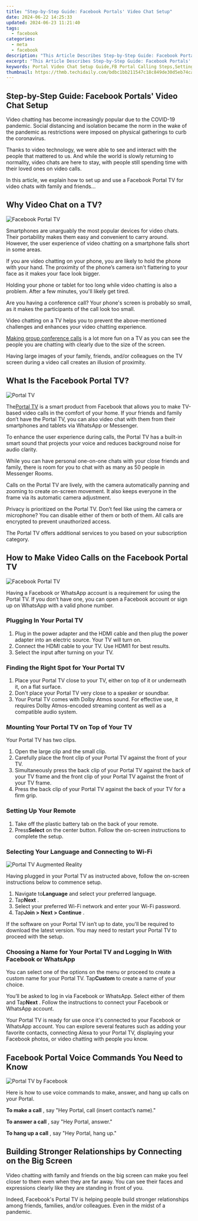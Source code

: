 ```yaml
---
title: "Step-by-Step Guide: Facebook Portals' Video Chat Setup"
date: 2024-06-22 14:25:33
updated: 2024-06-23 11:21:40
tags:
  - facebook
categories:
  - meta
  - facebook
description: "This Article Describes Step-by-Step Guide: Facebook Portals' Video Chat Setup"
excerpt: "This Article Describes Step-by-Step Guide: Facebook Portals' Video Chat Setup"
keywords: Portal Video Chat Setup Guide,FB Portal Calling Steps,Setting Up FB Portal VC,Easy Portal Video Talk,Install Portal for Videochat,Facebook Portal Connectivity,Create Portal Live Chat
thumbnail: https://thmb.techidaily.com/bdbc1bb211547c18c849de30d5eb74ca5d67d9e0fc552f041d0a6f6f88d073bb.jpg
---
```


## Step-by-Step Guide: Facebook Portals' Video Chat Setup

 Video chatting has become increasingly popular due to the COVID-19 pandemic. Social distancing and isolation became the norm in the wake of the pandemic as restrictions were imposed on physical gatherings to curb the coronavirus.

 Thanks to video technology, we were able to see and interact with the people that mattered to us. And while the world is slowly returning to normality, video chats are here to stay, with people still spending time with their loved ones on video calls.

 In this article, we explain how to set up and use a Facebook Portal TV for video chats with family and friends...

## Why Video Chat on a TV?

![Facebook Portal TV](https://static1.makeuseofimages.com/wordpress/wp-content/uploads/2021/06/Portal-tv-video-call.jpg)

 Smartphones are unarguably the most popular devices for video chats. Their portability makes them easy and convenient to carry around. However, the user experience of video chatting on a smartphone falls short in some areas.

 If you are video chatting on your phone, you are likely to hold the phone with your hand. The proximity of the phone’s camera isn't flattering to your face as it makes your face look bigger.

 Holding your phone or tablet for too long while video chatting is also a problem. After a few minutes, you'll likely get tired.

 Are you having a conference call? Your phone's screen is probably so small, as it makes the participants of the call look too small.

 Video chatting on a TV helps you to prevent the above-mentioned challenges and enhances your video chatting experience.

[Making group conference calls](https://www.makeuseof.com/tag/6-excellent-apps-to-place-group-and-conference-calls/) is a lot more fun on a TV as you can see the people you are chatting with clearly due to the size of the screen.

 Having large images of your family, friends, and/or colleagues on the TV screen during a video call creates an illusion of proximity.

## What Is the Facebook Portal TV?

![Portal TV](https://static1.makeuseofimages.com/wordpress/wp-content/uploads/2021/06/Portal-tv-alexa.jpeg)

 The[Portal TV](https://portal.facebook.com/) is a smart product from Facebook that allows you to make TV-based video calls in the comfort of your home. If your friends and family don’t have the Portal TV, you can also video chat with them from their smartphones and tablets via WhatsApp or Messenger.

 To enhance the user experience during calls, the Portal TV has a built-in smart sound that projects your voice and reduces background noise for audio clarity.

 While you can have personal one-on-one chats with your close friends and family, there is room for you to chat with as many as 50 people in Messenger Rooms.

 Calls on the Portal TV are lively, with the camera automatically panning and zooming to create on-screen movement. It also keeps everyone in the frame via its automatic camera adjustment.

 Privacy is prioritized on the Portal TV. Don’t feel like using the camera or microphone? You can disable either of them or both of them. All calls are encrypted to prevent unauthorized access.

 The Portal TV offers additional services to you based on your subscription category.

## How to Make Video Calls on the Facebook Portal TV

![Facebook Portal TV](https://static1.makeuseofimages.com/wordpress/wp-content/uploads/2021/06/Facebook-portal-tv.jpeg)

 Having a Facebook or WhatsApp account is a requirement for using the Portal TV. If you don’t have one, you can open a Facebook account or sign up on WhatsApp with a valid phone number.

### Plugging In Your Portal TV

1. Plug in the power adapter and the HDMI cable and then plug the power adapter into an electric source. Your TV will turn on.
2. Connect the HDMI cable to your TV. Use HDMI1 for best results.
3. Select the input after turning on your TV.

### Finding the Right Spot for Your Portal TV

1. Place your Portal TV close to your TV, either on top of it or underneath it, on a flat surface.
2. Don't place your Portal TV very close to a speaker or soundbar.
3. Your Portal TV comes with Dolby Atmos sound. For effective use, it requires Dolby Atmos-encoded streaming content as well as a compatible audio system.

### Mounting Your Portal TV on Top of Your TV

Your Portal TV has two clips.

1. Open the large clip and the small clip.
2. Carefully place the front clip of your Portal TV against the front of your TV.
3. Simultaneously press the back clip of your Portal TV against the back of your TV frame and the front clip of your Portal TV against the front of your TV frame.
4. Press the back clip of your Portal TV against the back of your TV for a firm grip.

### Setting Up Your Remote

1. Take off the plastic battery tab on the back of your remote.
2. Press**Select** on the center button. Follow the on-screen instructions to complete the setup.

### Selecting Your Language and Connecting to Wi-Fi

![Portal TV Augmented Reality](https://static1.makeuseofimages.com/wordpress/wp-content/uploads/2021/06/Portal-TV-augmented-reality.jpg)

 Having plugged in your Portal TV as instructed above, follow the on-screen instructions below to commence setup.

1. Navigate to**Language** and select your preferred language.
2. Tap**Next** .
3. Select your preferred Wi-Fi network and enter your Wi-Fi password.
4. Tap**Join > Next > Continue** .

 If the software on your Portal TV isn’t up to date, you'll be required to download the latest version. You may need to restart your Portal TV to proceed with the setup.

### Choosing a Name for Your Portal TV and Logging In With Facebook or WhatsApp

 You can select one of the options on the menu or proceed to create a custom name for your Portal TV. Tap**Custom** to create a name of your choice.

 You’ll be asked to log in via Facebook or WhatsApp. Select either of them and Tap**Next** . Follow the instructions to connect your Facebook or WhatsApp account.

 Your Portal TV is ready for use once it's connected to your Facebook or WhatsApp account. You can explore several features such as adding your favorite contacts, connecting Alexa to your Portal TV, displaying your Facebook photos, or video chatting with people you know.

## Facebook Portal Voice Commands You Need to Know

![Portal TV by Facebook](https://static1.makeuseofimages.com/wordpress/wp-content/uploads/2021/06/Portal-TV-by-facebook-copy.jpg)

 Here is how to use voice commands to make, answer, and hang up calls on your Portal.

**To make a call** , say "Hey Portal, call (insert contact’s name)."

**To answer a call** , say "Hey Portal, answer."

**To hang up a call** , say "Hey Portal, hang up."

## Building Stronger Relationships by Connecting on the Big Screen

 Video chatting with family and friends on the big screen can make you feel closer to them even when they are far away. You can see their faces and expressions clearly like they are standing in front of you.

 Indeed, Facebook's Portal TV is helping people build stronger relationships among friends, families, and/or colleagues. Even in the midst of a pandemic.


<ins class="adsbygoogle"
     style="display:block"
     data-ad-format="autorelaxed"
     data-ad-client="ca-pub-7571918770474297"
     data-ad-slot="1223367746"></ins>



<ins class="adsbygoogle"
     style="display:block"
     data-ad-client="ca-pub-7571918770474297"
     data-ad-slot="8358498916"
     data-ad-format="auto"
     data-full-width-responsive="true"></ins>
